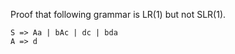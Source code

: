 Proof that following grammar is LR(1) but not SLR(1).
<pre><code>S => Aa | bAc | dc | bda
A => d
</code></pre>
